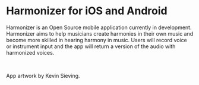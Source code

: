 <h1>Harmonizer for iOS and Android</h1>
<p>Harmonizer is an Open Source mobile application currently in development. Harmonizer aims to help musicians create harmonies in their own music and become more skilled in hearing harmony in music.
Users will record voice or instrument input and the app will return a version of the audio with harmonized voices.
</p>
<br>
<p>
</p>

<p>App artwork by Kevin Sieving.</p>
